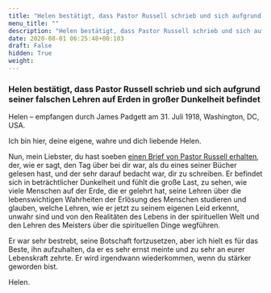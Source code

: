 ```yaml
---
title: "Helen bestätigt, dass Pastor Russell schrieb und sich aufgrund seiner falschen Lehren auf Erden in großer Dunkelheit befindet"
menu_title: ""
description: "Helen bestätigt, dass Pastor Russell schrieb und sich aufgrund seiner falschen Lehren auf Erden in großer Dunkelheit befindet"
date: 2020-08-01 06:25:48+00:103
draft: False
hidden: True
weight:
---
```

### Helen bestätigt, dass Pastor Russell schrieb und sich aufgrund seiner falschen Lehren auf Erden in großer Dunkelheit befindet

Helen – empfangen durch James Padgett am 31. Juli 1918, Washington, DC, USA.

Ich bin hier, deine eigene, wahre und dich liebende Helen.

Nun, mein Liebster, du hast soeben [einen Brief von Pastor Russell erhalten](/padgett-botschaften/padgett-botschaften-in-reihenfolge-des-datums/padgett-botschaften-1918/prediger-pastor-russell-findet-dass-die-lehren-eines-lebens-falsch-waren-jep-charles-russell-31-juli-1918/), der, wie er sagt, den Tag über bei dir war, als du eines seiner Bücher gelesen hast, und der sehr darauf bedacht war, dir zu schreiben. Er befindet sich in beträchtlicher Dunkelheit und fühlt die große Last, zu sehen, wie viele Menschen auf der Erde, die er gelehrt hat, seine Lehren über die lebenswichtigen Wahrheiten der Erlösung des Menschen studieren und glauben, welche Lehren, wie er jetzt zu seinem eigenen Leid erkennt, unwahr sind und von den Realitäten des Lebens in der spirituellen Welt und den Lehren des Meisters über die spirituellen Dinge wegführen.

Er war sehr bestrebt, seine Botschaft fortzusetzen, aber ich hielt es für das Beste, ihn aufzuhalten, da er es sehr ernst meinte und zu sehr an eurer Lebenskraft zehrte. Er wird irgendwann wiederkommen, wenn du stärker geworden bist.

Helen.
